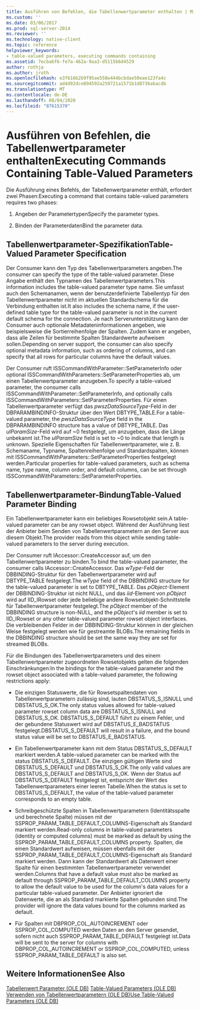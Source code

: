 ```yaml
---
title: Ausführen von Befehlen, die Tabellenwertparameter enthalten | Microsoft-Dokumentation
ms.custom: ''
ms.date: 03/06/2017
ms.prod: sql-server-2014
ms.reviewer: ''
ms.technology: native-client
ms.topic: reference
helpviewer_keywords:
- table-valued parameters, executing commands containing
ms.assetid: 7ecba6f6-fe7a-462a-9aa3-d5115b6d4529
author: rothja
ms.author: jroth
ms.openlocfilehash: e3f616b2b9f95ae558e444bcbdae50eae123fa4c
ms.sourcegitcommit: ad4d92dce894592a259721a1571b1d8736abacdb
ms.translationtype: MT
ms.contentlocale: de-DE
ms.lasthandoff: 08/04/2020
ms.locfileid: "87615370"
---
```

# <a name="executing-commands-containing-table-valued-parameters"></a><span data-ttu-id="375dc-102">Ausführen von Befehlen, die Tabellenwertparameter enthalten</span><span class="sxs-lookup"><span data-stu-id="375dc-102">Executing Commands Containing Table-Valued Parameters</span></span>
  <span data-ttu-id="375dc-103">Die Ausführung eines Befehls, der Tabellenwertparameter enthält, erfordert zwei Phasen:</span><span class="sxs-lookup"><span data-stu-id="375dc-103">Executing a command that contains table-valued parameters requires two phases:</span></span>  
  
1.  <span data-ttu-id="375dc-104">Angeben der Parametertypen</span><span class="sxs-lookup"><span data-stu-id="375dc-104">Specify the parameter types.</span></span>  
  
2.  <span data-ttu-id="375dc-105">Binden der Parameterdaten</span><span class="sxs-lookup"><span data-stu-id="375dc-105">Bind the parameter data.</span></span>  
  
## <a name="table-valued-parameter-specification"></a><span data-ttu-id="375dc-106">Tabellenwertparameter-Spezifikation</span><span class="sxs-lookup"><span data-stu-id="375dc-106">Table-Valued Parameter Specification</span></span>  
 <span data-ttu-id="375dc-107">Der Consumer kann den Typ des Tabellenwertparameters angeben.</span><span class="sxs-lookup"><span data-stu-id="375dc-107">The consumer can specify the type of the table-valued parameter.</span></span> <span data-ttu-id="375dc-108">Diese Angabe enthält den Typnamen des Tabellenwertparameters.</span><span class="sxs-lookup"><span data-stu-id="375dc-108">This information includes the table-valued parameter type name.</span></span> <span data-ttu-id="375dc-109">Sie umfasst auch den Schemanamen, wenn der benutzerdefinierte Tabellentyp für den Tabellenwertparameter nicht im aktuellen Standardschema für die Verbindung enthalten ist.</span><span class="sxs-lookup"><span data-stu-id="375dc-109">It also includes the schema name, if the user-defined table type for the table-valued parameter is not in the current default schema for the connection.</span></span> <span data-ttu-id="375dc-110">Je nach Serverunterstützung kann der Consumer auch optionale Metadateninformationen angeben, wie beispielsweise die Sortierreihenfolge der Spalten. Zudem kann er angeben, dass alle Zeilen für bestimmte Spalten Standardwerte aufweisen sollen.</span><span class="sxs-lookup"><span data-stu-id="375dc-110">Depending on server support, the consumer can also specify optional metadata information, such as ordering of columns, and can specify that all rows for particular columns have the default values.</span></span>  
  
 <span data-ttu-id="375dc-111">Der Consumer ruft ISSCommandWithParameter::SetParameterInfo oder optional ISSCommandWithParameters::SetParameterProperties ab, um einen Tabellenwertparameter anzugeben.</span><span class="sxs-lookup"><span data-stu-id="375dc-111">To specify a table-valued parameter, the consumer calls ISSCommandWithParameter::SetParameterInfo, and optionally calls ISSCommandWithParameters::SetParameterProperties.</span></span> <span data-ttu-id="375dc-112">Für einen Tabellenwertparameter verfügt das *pwszDataSourceType*-Feld in der DBPARAMBINDINFO-Struktur über den Wert DBTYPE_TABLE.</span><span class="sxs-lookup"><span data-stu-id="375dc-112">For a table-valued parameter, the *pwszDataSourceType* field in the DBPARAMBINDINFO structure has a value of DBTYPE_TABLE.</span></span> <span data-ttu-id="375dc-113">Das *ulParamSize*-Feld wird auf ~0 festgelegt, um anzugeben, dass die Länge unbekannt ist.</span><span class="sxs-lookup"><span data-stu-id="375dc-113">The *ulParamSize* field is set to ~0 to indicate that length is unknown.</span></span> <span data-ttu-id="375dc-114">Spezielle Eigenschaften für Tabellenwertparameter, wie z. B. Schemaname, Typname, Spaltenreihenfolge und Standardspalten, können mit ISSCommandWithParameters::SetParameterProperties festgelegt werden.</span><span class="sxs-lookup"><span data-stu-id="375dc-114">Particular properties for table-valued parameters, such as schema name, type name, column order, and default columns, can be set through ISSCommandWithParameters::SetParameterProperties.</span></span>  
  
## <a name="table-valued-parameter-binding"></a><span data-ttu-id="375dc-115">Tabellenwertparameter-Bindung</span><span class="sxs-lookup"><span data-stu-id="375dc-115">Table-Valued Parameter Binding</span></span>  
 <span data-ttu-id="375dc-116">Ein Tabellenwertparameter kann ein beliebiges Rowsetobjekt sein.</span><span class="sxs-lookup"><span data-stu-id="375dc-116">A table-valued parameter can be any rowset object.</span></span> <span data-ttu-id="375dc-117">Während der Ausführung liest der Anbieter beim Senden von Tabellenwertparametern an den Server aus diesem Objekt.</span><span class="sxs-lookup"><span data-stu-id="375dc-117">The provider reads from this object while sending table-valued parameters to the server during execution.</span></span>  
  
 <span data-ttu-id="375dc-118">Der Consumer ruft IAccessor::CreateAccessor auf, um den Tabellenwertparameter zu binden.</span><span class="sxs-lookup"><span data-stu-id="375dc-118">To bind the table-valued parameter, the consumer calls IAccessor::CreateAccessor.</span></span> <span data-ttu-id="375dc-119">Das *wType*-Feld der DBBINDING-Struktur für den Tabellenwertparameter wird auf DBTYPE_TABLE festgelegt.</span><span class="sxs-lookup"><span data-stu-id="375dc-119">The *wType* field of the DBBINDING structure for the table-valued parameter is set to DBTYPE_TABLE.</span></span> <span data-ttu-id="375dc-120">Das *pObject*-Element der DBBINDING-Struktur ist nicht NULL, und das *iid*-Element von *pObject* wird auf IID_IRowset oder jede beliebige andere Rowsetobjekt-Schnittstelle für Tabellenwertparameter festgelegt.</span><span class="sxs-lookup"><span data-stu-id="375dc-120">The *pObject* member of the DBBINDING structure is non-NULL, and the *pObject*'s *iid* member is set to IID_IRowset or any other table-valued parameter rowset object interfaces.</span></span> <span data-ttu-id="375dc-121">Die verbleibenden Felder in der DBBINDING-Struktur können in der gleichen Weise festgelegt werden wie für gestreamte BLOBs.</span><span class="sxs-lookup"><span data-stu-id="375dc-121">The remaining fields in the DBBINDING structure should be set the same way they are set for streamed BLOBs.</span></span>  
  
 <span data-ttu-id="375dc-122">Für die Bindungen des Tabellenwertparameters und des einem Tabellenwertparameter zugeordneten Rowsetobjekts gelten die folgenden Einschränkungen:</span><span class="sxs-lookup"><span data-stu-id="375dc-122">In the bindings for the table-valued parameter and the rowset object associated with a table-valued parameter, the following restrictions apply:</span></span>  
  
-   <span data-ttu-id="375dc-123">Die einzigen Statuswerte, die für Rowsetspaltendaten von Tabellenwertparametern zulässig sind, lauten DBSTATUS_S_ISNULL und DBSTATUS_S_OK.</span><span class="sxs-lookup"><span data-stu-id="375dc-123">The only status values allowed for table-valued parameter rowset column data are DBSTATUS_S_ISNULL and DBSTATUS_S_OK.</span></span> <span data-ttu-id="375dc-124">DBSTATUS_S_DEFAULT führt zu einem Fehler, und der gebundene Statuswert wird auf DBSTATUS_E_BADSTATUS festgelegt.</span><span class="sxs-lookup"><span data-stu-id="375dc-124">DBSTATUS_S_DEFAULT will result in a failure, and the bound status value will be set to DBSTATUS_E_BADSTATUS.</span></span>  
  
-   <span data-ttu-id="375dc-125">Ein Tabellenwertparameter kann mit dem Status DBSTATUS_S_DEFAULT markiert werden.</span><span class="sxs-lookup"><span data-stu-id="375dc-125">A table-valued parameter can be marked with the status DBSTATUS_S_DEFAULT.</span></span> <span data-ttu-id="375dc-126">Die einzigen gültigen Werte sind DBSTATUS_S_DEFAULT und DBSTATUS_S_OK.</span><span class="sxs-lookup"><span data-stu-id="375dc-126">The only valid values are DBSTATUS_S_DEFAULT and DBSTATUS_S_OK.</span></span> <span data-ttu-id="375dc-127">Wenn der Status auf DBSTATUS_S_DEFAULT festgelegt ist, entspricht der Wert des Tabellenwertparameters einer leeren Tabelle.</span><span class="sxs-lookup"><span data-stu-id="375dc-127">When the status is set to DBSTATUS_S_DEFAULT, the value of the table-valued parameter corresponds to an empty table.</span></span>  
  
-   <span data-ttu-id="375dc-128">Schreibgeschützte Spalten in Tabellenwertparametern (Identitätsspalte und berechnete Spalte) müssen mit der SSPROP_PARAM_TABLE_DEFAULT_COLUMNS-Eigenschaft als Standard markiert werden.</span><span class="sxs-lookup"><span data-stu-id="375dc-128">Read-only columns in table-valued parameters (identity or computed columns) must be marked as default by using the SSPROP_PARAM_TABLE_DEFAULT_COLUMNS property.</span></span> <span data-ttu-id="375dc-129">Spalten, die einen Standardwert aufweisen, müssen ebenfalls mit der SSPROP_PARAM_TABLE_DEFAULT_COLUMNS-Eigenschaft als Standard markiert werden. Dann kann der Standardwert als Datenwert einer Spalte für einen bestimmten Tabellenwertparameter verwendet werden.</span><span class="sxs-lookup"><span data-stu-id="375dc-129">Columns that have a default value must also be marked as default through SSPROP_PARAM_TABLE_DEFAULT_COLUMNS property to allow the default value to be used for the column's data values for a particular table-valued parameter.</span></span> <span data-ttu-id="375dc-130">Der Anbieter ignoriert die Datenwerte, die an als Standard markierte Spalten gebunden sind.</span><span class="sxs-lookup"><span data-stu-id="375dc-130">The provider will ignore the data values bound for the columns marked as default.</span></span>  
  
-   <span data-ttu-id="375dc-131">Für Spalten mit DBPROP_COL_AUTOINCREMENT oder SSPROP_COL_COMPUTED werden Daten an den Server gesendet, sofern nicht auch SSPROP_PARAM_TABLE_DEFAULT festgelegt ist.</span><span class="sxs-lookup"><span data-stu-id="375dc-131">Data will be sent to the server for columns with DBPROP_COL_AUTOINCREMENT or SSPROP_COL_COMPUTED, unless SSPROP_PARAM_TABLE_DEFAULT is also set.</span></span>  
  
## <a name="see-also"></a><span data-ttu-id="375dc-132">Weitere Informationen</span><span class="sxs-lookup"><span data-stu-id="375dc-132">See Also</span></span>  
 <span data-ttu-id="375dc-133">[Tabellenwert Parameter &#40;OLE DB&#41;](table-valued-parameters-ole-db.md) </span><span class="sxs-lookup"><span data-stu-id="375dc-133">[Table-Valued Parameters &#40;OLE DB&#41;](table-valued-parameters-ole-db.md) </span></span>  
 [<span data-ttu-id="375dc-134">Verwenden von Tabellenwertparametern &#40;OLE DB&#41;</span><span class="sxs-lookup"><span data-stu-id="375dc-134">Use Table-Valued Parameters &#40;OLE DB&#41;</span></span>](../native-client-ole-db-how-to/use-table-valued-parameters-ole-db.md)  
  
  

